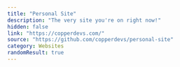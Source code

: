 ```yaml
---
title: "Personal Site"
description: "The very site you're on right now!"
hidden: false
link: "https://copperdevs.com/"
source: "https://github.com/copperdevs/personal-site"
category: Websites
randomResult: true
---
```


